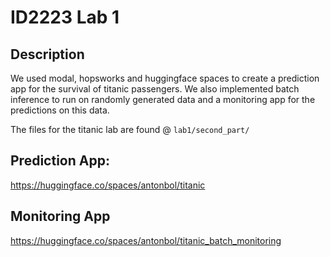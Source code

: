# ID2223 Lab 1

## Description
We used modal, hopsworks and huggingface spaces to create a prediction app for the survival of titanic passengers. We also implemented batch inference to run on randomly generated data and a monitoring app for the predictions on this data.

The files for the titanic lab are found @ `lab1/second_part/`


## Prediction App:
https://huggingface.co/spaces/antonbol/titanic


## Monitoring App
https://huggingface.co/spaces/antonbol/titanic_batch_monitoring
